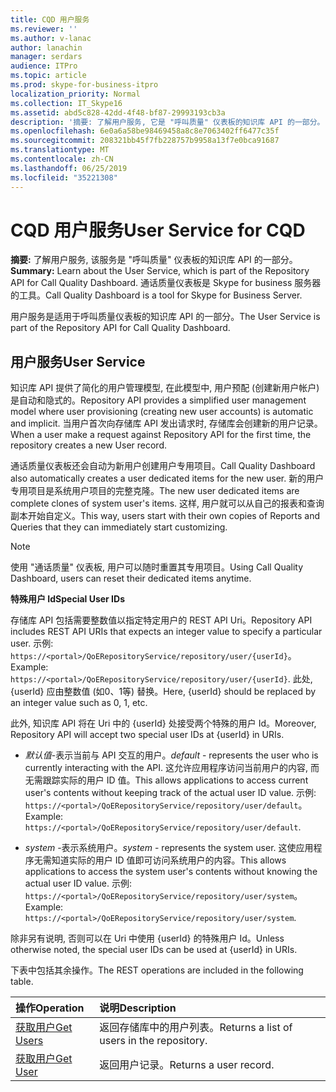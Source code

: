 ```yaml
---
title: CQD 用户服务
ms.reviewer: ''
ms.author: v-lanac
author: lanachin
manager: serdars
audience: ITPro
ms.topic: article
ms.prod: skype-for-business-itpro
localization_priority: Normal
ms.collection: IT_Skype16
ms.assetid: abd5c828-42dd-4f48-bf87-29993193cb3a
description: '摘要: 了解用户服务, 它是 "呼叫质量" 仪表板的知识库 API 的一部分。 通话质量仪表板是 Skype for business 服务器的工具。'
ms.openlocfilehash: 6e0a6a58be98469458a8c8e7063402ff6477c35f
ms.sourcegitcommit: 208321bb45f7fb228757b9958a13f7e0bca91687
ms.translationtype: MT
ms.contentlocale: zh-CN
ms.lasthandoff: 06/25/2019
ms.locfileid: "35221308"
---
```

# <a name="user-service-for-cqd"></a><span data-ttu-id="9cd79-104">CQD 用户服务</span><span class="sxs-lookup"><span data-stu-id="9cd79-104">User Service for CQD</span></span>
 
<span data-ttu-id="9cd79-105">**摘要:** 了解用户服务, 该服务是 "呼叫质量" 仪表板的知识库 API 的一部分。</span><span class="sxs-lookup"><span data-stu-id="9cd79-105">**Summary:** Learn about the User Service, which is part of the Repository API for Call Quality Dashboard.</span></span> <span data-ttu-id="9cd79-106">通话质量仪表板是 Skype for business 服务器的工具。</span><span class="sxs-lookup"><span data-stu-id="9cd79-106">Call Quality Dashboard is a tool for Skype for Business Server.</span></span>
  
<span data-ttu-id="9cd79-107">用户服务是适用于呼叫质量仪表板的知识库 API 的一部分。</span><span class="sxs-lookup"><span data-stu-id="9cd79-107">The User Service is part of the Repository API for Call Quality Dashboard.</span></span>
  
## <a name="user-service"></a><span data-ttu-id="9cd79-108">用户服务</span><span class="sxs-lookup"><span data-stu-id="9cd79-108">User Service</span></span>

<span data-ttu-id="9cd79-109">知识库 API 提供了简化的用户管理模型, 在此模型中, 用户预配 (创建新用户帐户) 是自动和隐式的。</span><span class="sxs-lookup"><span data-stu-id="9cd79-109">Repository API provides a simplified user management model where user provisioning (creating new user accounts) is automatic and implicit.</span></span> <span data-ttu-id="9cd79-110">当用户首次向存储库 API 发出请求时, 存储库会创建新的用户记录。</span><span class="sxs-lookup"><span data-stu-id="9cd79-110">When a user make a request against Repository API for the first time, the repository creates a new User record.</span></span> 
  
<span data-ttu-id="9cd79-111">通话质量仪表板还会自动为新用户创建用户专用项目。</span><span class="sxs-lookup"><span data-stu-id="9cd79-111">Call Quality Dashboard also automatically creates a user dedicated items for the new user.</span></span> <span data-ttu-id="9cd79-112">新的用户专用项目是系统用户项目的完整克隆。</span><span class="sxs-lookup"><span data-stu-id="9cd79-112">The new user dedicated items are complete clones of system user's items.</span></span> <span data-ttu-id="9cd79-113">这样, 用户就可以从自己的报表和查询副本开始自定义。</span><span class="sxs-lookup"><span data-stu-id="9cd79-113">This way, users start with their own copies of Reports and Queries that they can immediately start customizing.</span></span> 
  
> [!NOTE]
> <span data-ttu-id="9cd79-114">使用 "通话质量" 仪表板, 用户可以随时重置其专用项目。</span><span class="sxs-lookup"><span data-stu-id="9cd79-114">Using Call Quality Dashboard, users can reset their dedicated items anytime.</span></span> 
  
 <span data-ttu-id="9cd79-115">**特殊用户 Id**</span><span class="sxs-lookup"><span data-stu-id="9cd79-115">**Special User IDs**</span></span>
  
<span data-ttu-id="9cd79-116">存储库 API 包括需要整数值以指定特定用户的 REST API Uri。</span><span class="sxs-lookup"><span data-stu-id="9cd79-116">Repository API includes REST API URIs that expects an integer value to specify a particular user.</span></span> <span data-ttu-id="9cd79-117">示例: `https://<portal>/QoERepositoryService/repository/user/{userId}`。</span><span class="sxs-lookup"><span data-stu-id="9cd79-117">Example:  `https://<portal>/QoERepositoryService/repository/user/{userId}`.</span></span> <span data-ttu-id="9cd79-118">此处, {userId} 应由整数值 (如0、1等) 替换。</span><span class="sxs-lookup"><span data-stu-id="9cd79-118">Here, {userId} should be replaced by an integer value such as 0, 1, etc.</span></span>
  
<span data-ttu-id="9cd79-119">此外, 知识库 API 将在 Uri 中的 {userId} 处接受两个特殊的用户 Id。</span><span class="sxs-lookup"><span data-stu-id="9cd79-119">Moreover, Repository API will accept two special user IDs at {userId} in URIs.</span></span>
  
-  <span data-ttu-id="9cd79-120">*默认值*-表示当前与 API 交互的用户。</span><span class="sxs-lookup"><span data-stu-id="9cd79-120">*default*  - represents the user who is currently interacting with the API.</span></span> <span data-ttu-id="9cd79-121">这允许应用程序访问当前用户的内容, 而无需跟踪实际的用户 ID 值。</span><span class="sxs-lookup"><span data-stu-id="9cd79-121">This allows applications to access current user's contents without keeping track of the actual user ID value.</span></span> <span data-ttu-id="9cd79-122">示例: `https://<portal>/QoERepositoryService/repository/user/default`。</span><span class="sxs-lookup"><span data-stu-id="9cd79-122">Example: `https://<portal>/QoERepositoryService/repository/user/default`.</span></span>
    
-  <span data-ttu-id="9cd79-123">*system* -表示系统用户。</span><span class="sxs-lookup"><span data-stu-id="9cd79-123">*system*  - represents the system user.</span></span> <span data-ttu-id="9cd79-124">这使应用程序无需知道实际的用户 ID 值即可访问系统用户的内容。</span><span class="sxs-lookup"><span data-stu-id="9cd79-124">This allows applications to access the system user's contents without knowing the actual user ID value.</span></span> <span data-ttu-id="9cd79-125">示例: `https://<portal>/QoERepositoryService/repository/user/system`。</span><span class="sxs-lookup"><span data-stu-id="9cd79-125">Example: `https://<portal>/QoERepositoryService/repository/user/system`.</span></span>
    
<span data-ttu-id="9cd79-126">除非另有说明, 否则可以在 Uri 中使用 {userId} 的特殊用户 Id。</span><span class="sxs-lookup"><span data-stu-id="9cd79-126">Unless otherwise noted, the special user IDs can be used at {userId} in URIs.</span></span> 
  
<span data-ttu-id="9cd79-127">下表中包括其余操作。</span><span class="sxs-lookup"><span data-stu-id="9cd79-127">The REST operations are included in the following table.</span></span>
  
|<span data-ttu-id="9cd79-128">**操作**</span><span class="sxs-lookup"><span data-stu-id="9cd79-128">**Operation**</span></span>|<span data-ttu-id="9cd79-129">**说明**</span><span class="sxs-lookup"><span data-stu-id="9cd79-129">**Description**</span></span>|
|:-----|:-----|
|[<span data-ttu-id="9cd79-130">获取用户</span><span class="sxs-lookup"><span data-stu-id="9cd79-130">Get Users</span></span>](get-users.md) <br/> |<span data-ttu-id="9cd79-131">返回存储库中的用户列表。</span><span class="sxs-lookup"><span data-stu-id="9cd79-131">Returns a list of users in the repository.</span></span>  <br/> |
|[<span data-ttu-id="9cd79-132">获取用户</span><span class="sxs-lookup"><span data-stu-id="9cd79-132">Get User</span></span>](get-user.md) <br/> |<span data-ttu-id="9cd79-133">返回用户记录。</span><span class="sxs-lookup"><span data-stu-id="9cd79-133">Returns a user record.</span></span>  <br/> |
   

